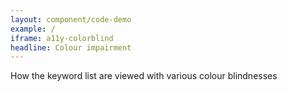 ```yaml
---
layout: component/code-demo
example: /
iframe: a11y-colorblind
headline: Colour impairment
---
```



How the keyword list are viewed with various colour blindnesses
